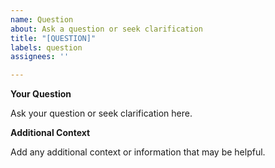 ```yaml
---
name: Question
about: Ask a question or seek clarification
title: "[QUESTION]"
labels: question
assignees: ''

---
```


**Your Question**

Ask your question or seek clarification here.

**Additional Context**

Add any additional context or information that may be helpful.

